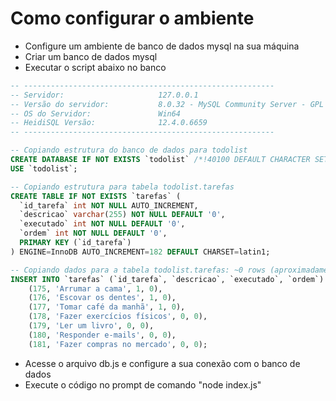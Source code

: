# Como configurar o ambiente

- Configure um ambiente de banco de dados mysql na sua máquina
- Criar um banco de dados mysql
- Executar o script abaixo no banco
```sql
-- --------------------------------------------------------
-- Servidor:                     127.0.0.1
-- Versão do servidor:           8.0.32 - MySQL Community Server - GPL
-- OS do Servidor:               Win64
-- HeidiSQL Versão:              12.4.0.6659
-- --------------------------------------------------------

-- Copiando estrutura do banco de dados para todolist
CREATE DATABASE IF NOT EXISTS `todolist` /*!40100 DEFAULT CHARACTER SET latin1 */ /*!80016 DEFAULT ENCRYPTION='N' */;
USE `todolist`;

-- Copiando estrutura para tabela todolist.tarefas
CREATE TABLE IF NOT EXISTS `tarefas` (
  `id_tarefa` int NOT NULL AUTO_INCREMENT,
  `descricao` varchar(255) NOT NULL DEFAULT '0',
  `executado` int NOT NULL DEFAULT '0',
  `ordem` int NOT NULL DEFAULT '0',
  PRIMARY KEY (`id_tarefa`)
) ENGINE=InnoDB AUTO_INCREMENT=182 DEFAULT CHARSET=latin1;

-- Copiando dados para a tabela todolist.tarefas: ~0 rows (aproximadamente)
INSERT INTO `tarefas` (`id_tarefa`, `descricao`, `executado`, `ordem`) VALUES
	(175, 'Arrumar a cama', 1, 0),
	(176, 'Escovar os dentes', 1, 0),
	(177, 'Tomar café da manhã', 1, 0),
	(178, 'Fazer exercícios físicos', 0, 0),
	(179, 'Ler um livro', 0, 0),
	(180, 'Responder e-mails', 0, 0),
	(181, 'Fazer compras no mercado', 0, 0);

```
- Acesse o arquivo db.js e configure a sua conexão com o banco de dados
- Execute o código no prompt de comando "node index.js"